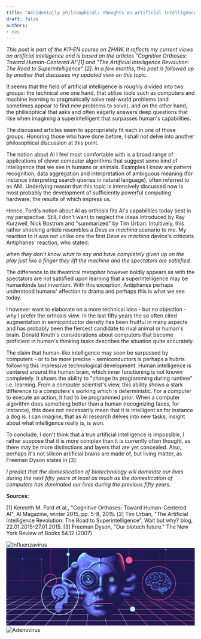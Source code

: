 ```yaml
---
title: "Accidentally philosophical: Thoughts on artificial intelligence I"
draft: false
authors:
- mes
---
```

*This post is part of the KI1-EN course on ZHAW. It reflects my current views on artificial intelligence and is based on the articles "Cognitive Orthoses: Toward Human-Centered AI"[1] and "The Artificial Intelligence Revolution: The Road to Superintelligence" [2]. In a few months, this post is followed up by another that discusses my updated view on this topic.*

It seems that the field of artificial intelligence is roughly divided into two groups: the technical one one hand, that utilize tools such as computers and machine learning to pragmatically solve real-world problems (and sometimes appear to find new problems to solve), and on the other hand, the philisophical that asks and often eagerly answers deep questions that rise when imagining a superintelligent that surpasses human's capabilities.

The discussed articles seem to appropriately fit each in one of those groups. Honoring those who have done before, I shall not delve into another philosophical discussion at this point.

The notion about AI I feel most comfortable with is a broad range of applications of clever computer algorithms that suggest some kind of intelligence that we see in humans or animals. Examples I know are pattern recognition, data aggregation and interpretation of ambiguous meaning (for instance interpreting search queries in natural language), often referred to as ANI. Underlying reason that this topic is intensively discussed now is most probably the development of sufficiently powerful computing hardware, the results of which impress us.

Hence, Ford's notion about AI as orthosis fits AI's capabilities today best in my perspective. Still, I don't want to neglect the ideas introduced by Ray Kurzweil, Nick Bostrom and "summarized" by Tim Urban. Intuitively, this rather shocking article resembles a *Deus ex machina* scenario to me. My reaction to it was not unlike one the first *Deus ex machina* device's criticists Antiphanes' reaction, who stated:

*when they don't know what to say*
*and have completely given up on the play*
*just like a finger they lift the machine*
*and the spectators are satisfied.*

The difference to its theatrical metaphor however boldly appears as with the spectators are not satisfied upon learning that a superintelligence may be humankinds last invention. With this exception, Antiphanes perhaps understood humans' affection to drama and perhaps this is what we see today.

I however want to elaborate on a more technical idea - but no objection - why I prefer the orthosis view. In the last fifty years the so often cited augmentation in semiconductor density has been fruitful in many aspects and has probably been the fiercest candidate to rival animal or human's brain. Donald Knuth's considerations about computers that become proficient in human's thinking tasks describes the situation quite accurately.

The claim that human-like intelligence may soon be surpassed by computers - or to be more precise - semiconductors is perhaps a hubris following this impressive technological development. Human intelligence is centered around the human brain, which inner functioning is not known completely. It shows the ability to "change its programming during runtime" i.e. learning. From a computer scientist's view, this ability shows a stark difference to a computers's working which is deterministic. For a computer to execute an action, it had to be programmed prior. When a computer algorithm does something better than a human (recognizing faces, for instance), this does not necessarily mean that it is intelligent as for instance a dog is. I can imagine, that as AI research delves into new tasks, insight about what intelligence really is, is won.

To conclude, I don't think that a true artificial intelligence is impossible, I rather suppose that it is more complex than it is currently often thought, as there may be more distinctions and layers that are yet concealed. Also, perhaps it's not silicon artificial brains are made of, but living matter, as Freeman Dyson states in [3]:

*I predict that the domestication of biotechnology will dominate our lives during the next fifty years at least as much as the domestication of computers has dominated our lives during the previous fifty years.*


**Sources:**

[1] Kenneth M. Ford et al., "Cognitive Orthoses: Toward Human-Centered AI", AI Magazine, winter 2015, pp. 5-8, 2015.
[2] Tim Urban, "The Artificial Intelligence Revolution: The Road to Superintelligence", Wait but why? blog, 22.01.2015-27.01.2015.
[3] Freeman Dyson, "Our biotech future." The New York Review of Books 54.12 (2007).


![Influenzavirus](./Influenza_mid.jpeg)
![Adenovirus](./featured.jpeg)
![Adenovirus](./Adeno_LP.jpeg)